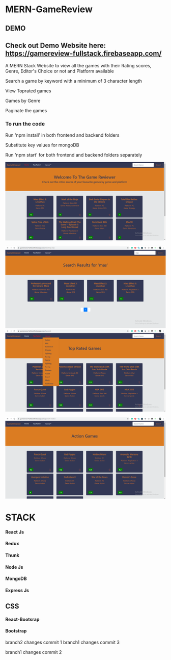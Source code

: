 # MERN-GameReview

## DEMO

   ## Check out Demo Website here: https://gamereview-fullstack.firebaseapp.com/
A MERN Stack Website to view all the games with their Rating scores, Genre, Editor's Choice or not and Platform available

Search a game by keyword with a minimum of 3 character length

View Toprated games

Games by Genre

Paginate the games


### To run the code

Run 'npm install' in both frontend and backend folders

Substitute key values for mongoDB

Run 'npm start' for both frontend and backend folders separately



   ![HomePage](images/Home-1.png?raw=true "Home")
   
   ![SearchPage](images/Search-1.png?raw=true "Search")
   ![Genre](images/Genre.png?raw=true "Genre")

   ![Genre](images/Genre-2.png?raw=true "Genre")
    

# STACK

   #### React Js
   #### Redux
   #### Thunk
   #### Node Js
   #### MongoDB
   #### Express Js
   
## CSS
   #### React-Bootsrap
   #### Bootstrap

branch2 changes commit 1
branch1 changes commit 3

branch1 changes commit 2